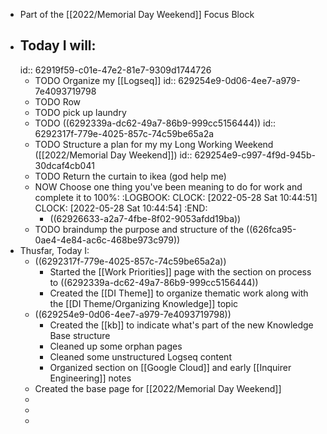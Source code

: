 - Part of the [[2022/Memorial Day Weekend]] Focus Block
- ## Today I will:
  id:: 62919f59-c01e-47e2-81e7-9309d1744726
	- TODO Organize my [[Logseq]]
	  id:: 629254e9-0d06-4ee7-a979-7e4093719798
	- TODO Row
	- TODO pick up laundry
	- TODO ((6292339a-dc62-49a7-86b9-999cc5156444))
	  id:: 6292317f-779e-4025-857c-74c59be65a2a
	- TODO Structure a plan for my my Long Working Weekend ([[2022/Memorial Day Weekend]])
	  id:: 629254e9-c997-4f9d-945b-30dcaf4cb041
	- TODO Return the curtain to ikea (god help me)
	- NOW Choose one thing you've been meaning to do for work and complete it to 100%:
	  :LOGBOOK:
	  CLOCK: [2022-05-28 Sat 10:44:51]
	  CLOCK: [2022-05-28 Sat 10:44:54]
	  :END:
		- ((62926633-a2a7-4fbe-8f02-9053afdd19ba))
	- TODO braindump the purpose and structure of the ((626fca95-0ae4-4e84-ac6c-468be973c979))
- Thusfar, Today I:
	- ((6292317f-779e-4025-857c-74c59be65a2a))
		- Started the [[Work Priorities]] page with the section on process to ((6292339a-dc62-49a7-86b9-999cc5156444))
		- Created the [[DI Theme]] to organize thematic work along with the [[DI Theme/Organizing Knowledge]] topic
	- ((629254e9-0d06-4ee7-a979-7e4093719798))
		- Created the [[kb]] to indicate what's part of the new Knowledge Base structure
		- Cleaned up some orphan pages
		- Cleaned some unstructured Logseq content
		- Organized section on [[Google Cloud]] and early [[Inquirer Engineering]] notes
	- Created the base page for [[2022/Memorial Day Weekend]]
	-
	-
	-